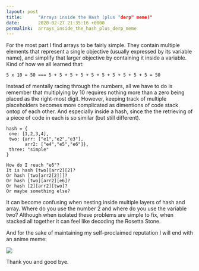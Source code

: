 ```yaml
---
layout: post
title:      "Arrays inside the Hash (plus "derp" meme)"
date:       2020-02-27 21:35:16 +0000
permalink:  arrays_inside_the_hash_plus_derp_meme
---
```


For the most part I find arrays to be fairly simple. They contain multiple elements that represent a single objective (usually expressed by its variable name), and simplify that larger objective by containing it inside a variable. 
Kind of how we all learned that: 
```
5 x 10 = 50 === 5 + 5 + 5 + 5 + 5 + 5 + 5 + 5 + 5 + 5 = 50
```
Instead of mentally racing through the numbers, all we have to do is remember that multiplying by 10 requires nothing more than a zero being placed as the right-most digit. However, keeping track of multiple placeholders becomes more complicated as dimentions of code stack ontop of each other. And especially inside a hash, since the the retrieving of a piece of code in each is so similar (but still different).

```
hash = {
 one: [1,2,3,4],
 two: {arr: ["e1","e2","e3"],
       arr2: ["e4","e5","e6"]},
 three: "simple"
}
```
```
How do I reach "e6"?
It is hash [two][arr2][2]?
Or hash [two[arr2[2]]]?
Or hash [two][arr2][e6]?
Or hash [2][arr2][two]?
Or maybe something else?

```

It can become confusing when nesting inside multiple layers of hash and array. Where do you use the number 2 and where do you use the variable two? Although when isolated these problems are simple to fix, when stacked all together it can feel like decoding the Rosetta Stone. 

And for the sake of maintaining my self-proclaimed reputation I will end with an anime meme:

![](https://i.imgflip.com/3qiepf.jpg)


Thank you and good bye.

